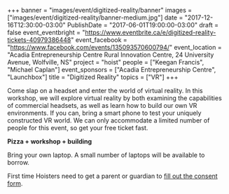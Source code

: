 +++
banner = "images/event/digitized-reality/banner"
images = ["images/event/digitized-reality/banner-medium.jpg"]
date = "2017-12-16T12:30:00-03:00"
PublishDate = "2017-06-01T19:00:00-03:00"
draft = false
event_eventbright = "https://www.eventbrite.ca/e/digitized-reality-tickets-40979386448"
event_facebook = "https://www.facebook.com/events/135093570600794/"
event_location = "Acadia Entrepreneurship Centre Rural Innovation Centre, 24 University Avenue, Wolfville, NS"
project = "hoist"
people = ["Keegan Francis", "Michael Caplan"]
event_sponsors = ["Acadia Entrepreneurship Centre", "Launchbox"]
title = "Digitized Reality"
topics = ["VR"]
+++

Come slap on a headset and enter the world of virtual reality.  In this workshop, we will explore virtual reality by both examining the capabilities of commercial headsets, as well as learn how to build our own VR environments.  If you can, bring a smart phone to test your uniquely constructed VR world.  We can only accommodate a limited number of people for this event, so get your free ticket fast.

**Pizza + workshop + building**


Bring your own laptop. A small number of laptops will be available to borrow. 

First time Hoisters need to get a parent or guardian to <a href="https://form.jotform.ca/71164477795267">fill out the consent form</a>.
